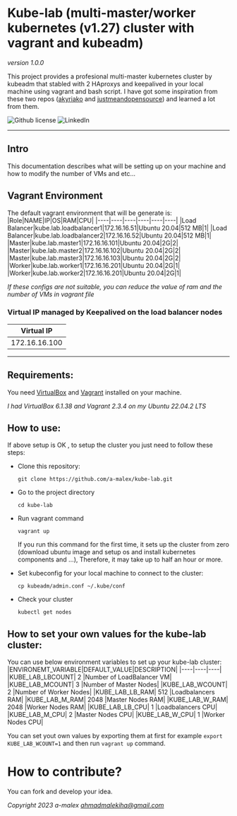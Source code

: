 # Kube-lab (multi-master/worker kubernetes (v1.27) cluster with vagrant and kubeadm)
*version 1.0.0*

This project provides a profesional multi-master kubernetes cluster by kubeadm that stabled with 2 HAproxys and keepalived in your local machine using vagrant and bash script.
I have got some inspiration from these two repos ([akyriako](https://github.com/akyriako/kubernetes-vagrant-ubuntu) and [justmeandopensource](https://github.com/justmeandopensource/kubernetes/tree/master/kubeadm-ha-keepalived-haproxy/external-keepalived-haproxy)) and learned a lot from them.

![Github license](https://img.shields.io/badge/License-Apache_V_2.0-green)
![LinkedIn](https://shields.io/badge/style-ahmadmalekiha-black?logo=linkedin&label=LinkedIn&link=https://www.linkedin.com/in/ahmad-malekiha/)

---

## Intro
This documentation describes what will be setting up on your machine and how to modify the number of VMs and etc...


## Vagrant Environment
The default vagrant environment that will be generate is:
|Role|NAME|IP|OS|RAM|CPU|
|----|----|----|----|----|----|
|Load Balancer|kube.lab.loadbalancer1|172.16.16.51|Ubuntu 20.04|512 MB|1|
|Load Balancer|kube.lab.loadbalancer2|172.16.16.52|Ubuntu 20.04|512 MB|1|
|Master|kube.lab.master1|172.16.16.101|Ubuntu 20.04|2G|2|
|Master|kube.lab.master2|172.16.16.102|Ubuntu 20.04|2G|2|
|Master|kube.lab.master3|172.16.16.103|Ubuntu 20.04|2G|2|
|Worker|kube.lab.worker1|172.16.16.201|Ubuntu 20.04|2G|1|
|Worker|kube.lab.worker2|172.16.16.201|Ubuntu 20.04|2G|1|


*If these configs are not suitable, you can reduce the value of ram and the number of VMs in vagrant file*

### Virtual IP managed by Keepalived on the load balancer nodes
|Virtual IP|
|----|
|172.16.16.100|

 ---
 ## Requirements:
 You need [VirtualBox](https://www.virtualbox.org/wiki/Downloads) and [Vagrant](https://www.vagrantup.com/) installed on your machine.
 
 *I had VirtualBox 6.1.38 and Vagrant 2.3.4 on my Ubuntu 22.04.2 LTS*
 
 ## How to use:
 If above setup is OK , to setup the cluster you just need to follow these steps:
 - Clone this repository:
    ```
    git clone https://github.com/a-malex/kube-lab.git
    ```
 - Go to the project directory
    ```
    cd kube-lab
    ```
 - Run vagrant command
    ```
    vagrant up
    ```
   If you run this command for the first time, it sets up the cluster from zero (download ubuntu image and setup os and install kubernetes components and ...), Therefore, it may take up to half an hour or more.

 - Set kubeconfig for your local machine to connect to the cluster:
    ```
    cp kubeadm/admin.conf ~/.kube/conf
    ```
 - Check your cluster
    ```
    kubectl get nodes
    ```
    
## How to set your own values for the kube-lab cluster:
You can use below environment variables to set up your kube-lab cluster:
|ENVIRONEMT_VARIABLE|DEFAULT_VALUE|DESCRIPTION|
|----|----|----|
|KUBE_LAB_LBCOUNT| 2 |Number of LoadBalancer VM|
|KUBE_LAB_MCOUNT| 3 |Number of Master Nodes|
|KUBE_LAB_WCOUNT| 2 |Number of Worker Nodes|
|KUBE_LAB_LB_RAM| 512 |Loadbalancers RAM|
|KUBE_LAB_M_RAM| 2048 |Master Nodes RAM|
|KUBE_LAB_W_RAM| 2048 |Worker Nodes RAM|
|KUBE_LAB_LB_CPU| 1 |Loadbalancers CPU|
|KUBE_LAB_M_CPU| 2 |Master Nodes CPU|
|KUBE_LAB_W_CPU| 1 |Worker Nodes CPU|

You can set yout own values by exporting them at first for example ``` export KUBE_LAB_WCOUNT=1 ``` and then run ``` vagrant up ``` command.


# How to contribute?
You can fork and develop your idea.

*Copyright 2023 a-malex <ahmadmalekiha@gmail.com>*
